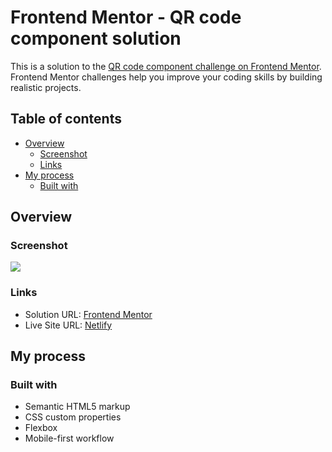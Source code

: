 # Frontend Mentor - QR code component solution

This is a solution to the [QR code component challenge on Frontend Mentor](https://www.frontendmentor.io/challenges/qr-code-component-iux_sIO_H). Frontend Mentor challenges help you improve your coding skills by building realistic projects.

## Table of contents

- [Overview](#overview)
  - [Screenshot](#screenshot)
  - [Links](#links)
- [My process](#my-process)
  - [Built with](#built-with)

## Overview

### Screenshot

![](/images/final-desktop.png)

### Links

- Solution URL: [Frontend Mentor](https://www.frontendmentor.io/solutions/qr-code-component-XOTp9SXADX)
- Live Site URL: [Netlify](https://lukeramljak-qr-code-component.netlify.app/)

## My process

### Built with

- Semantic HTML5 markup
- CSS custom properties
- Flexbox
- Mobile-first workflow
